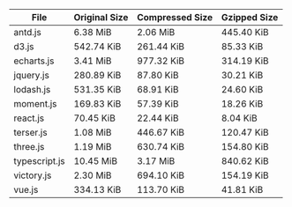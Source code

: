 | File | Original Size | Compressed Size | Gzipped Size |
| --- | --- | --- | --- |
| antd.js | 6.38 MiB | 2.06 MiB | 445.40 KiB |
| d3.js | 542.74 KiB | 261.44 KiB | 85.33 KiB |
| echarts.js | 3.41 MiB | 977.32 KiB | 314.19 KiB |
| jquery.js | 280.89 KiB | 87.80 KiB | 30.21 KiB |
| lodash.js | 531.35 KiB | 68.91 KiB | 24.60 KiB |
| moment.js | 169.83 KiB | 57.39 KiB | 18.26 KiB |
| react.js | 70.45 KiB | 22.44 KiB | 8.04 KiB |
| terser.js | 1.08 MiB | 446.67 KiB | 120.47 KiB |
| three.js | 1.19 MiB | 630.74 KiB | 154.80 KiB |
| typescript.js | 10.45 MiB | 3.17 MiB | 840.62 KiB |
| victory.js | 2.30 MiB | 694.10 KiB | 154.19 KiB |
| vue.js | 334.13 KiB | 113.70 KiB | 41.81 KiB |

